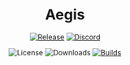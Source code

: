 <div align="center">

# Aegis
[![Release](https://img.shields.io/github/v/release/lumin-dev/Aegis)](https://github.com/lumin-dev/Aegis/releases/latest)
[![Discord](https://img.shields.io/discord/1105688855375511642?logo=discord&logoColor=white&label=discord&color=4d3dff)](https://discord.gg/cwwcZtqJAt)

![License](https://img.shields.io/github/license/lumin-dev/Aegis)
![Downloads](https://img.shields.io/github/downloads/lumin-dev/Aegis/latest/total)
[![Builds](https://img.shields.io/github/actions/workflow/status/lumin-dev/Aegis/release.yml?label=builds)](https://github.com/lumin-dev/Aegis/actions)

</div>
